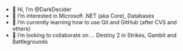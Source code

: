 - 👋 Hi, I’m @DarkDecider 
- 👀 I’m interested in Microsoft .NET (aka Core), Databases
- 🌱 I’m currently learning how to use Git and GitHub (after CVS and others)
- 💞️ I’m looking to collaborate on ... Destiny 2 in Strikes, Gambit and Battlegrounds

<!--
- 📫 How to reach me ...
-->

<!---
DarkDecider/DarkDecider is a ✨ special ✨ repository because its `README.md` (this file) appears on your GitHub profile.
You can click the Preview link to take a look at your changes.
--->
